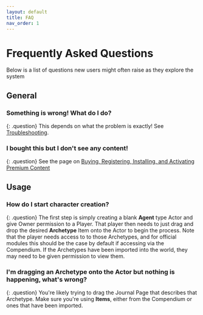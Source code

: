```yaml
---
layout: default
title: FAQ
nav_order: 1
---
```


# Frequently Asked Questions

Below is a list of questions new users might often raise as they explore the system


## General

### Something is wrong! What do I do?

{: .question}
This depends on what the problem is exactly! See [Troubleshooting](./troubleshooting).

### I bought this but I don't see any content!

{: .question}
See the page on [Buying, Registering, Installing, and Activating Premium Content](./premium)

## Usage

### How do I start character creation?

{: .question}
The first step is simply creating a blank **Agent** type Actor and give Owner permission to a Player. That player then needs to just drag and drop the desired **Archetype** Item onto the Actor to begin the process. Note that the player needs access to to those Archetypes, and for official modules this should be the case by default if accessing via the Compendium. If the Archetypes have been imported into the world, they may need to be given permission to view them. 

### I'm dragging an Archetype onto the Actor but nothing is happening, what's wrong?

{: .question}
You're likely trying to drag the Journal Page that describes that Archetype. Make sure you're using **Items**, either from the Compendium or ones that have been imported.